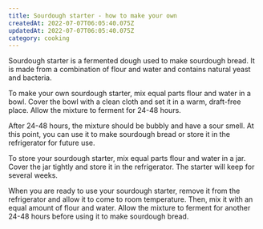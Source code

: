 ```yaml
---
title: Sourdough starter - how to make your own
createdAt: 2022-07-07T06:05:40.075Z
updatedAt: 2022-07-07T06:05:40.075Z
category: cooking
---
```


Sourdough starter is a fermented dough used to make sourdough bread. It is made from a combination of flour and water and contains natural yeast and bacteria.

To make your own sourdough starter, mix equal parts flour and water in a bowl. Cover the bowl with a clean cloth and set it in a warm, draft-free place. Allow the mixture to ferment for 24-48 hours.

After 24-48 hours, the mixture should be bubbly and have a sour smell. At this point, you can use it to make sourdough bread or store it in the refrigerator for future use.

To store your sourdough starter, mix equal parts flour and water in a jar. Cover the jar tightly and store it in the refrigerator. The starter will keep for several weeks.

When you are ready to use your sourdough starter, remove it from the refrigerator and allow it to come to room temperature. Then, mix it with an equal amount of flour and water. Allow the mixture to ferment for another 24-48 hours before using it to make sourdough bread.
